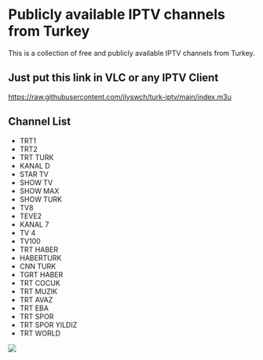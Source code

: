 # Publicly available IPTV channels from Turkey

This is a collection of free and publicly available IPTV channels from Turkey. 


## Just put this link in VLC or any IPTV Client

https://raw.githubusercontent.com/ilyswch/turk-iptv/main/index.m3u

## Channel List
- TRT1
- TRT2
- TRT TURK
- KANAL D
- STAR TV
- SHOW TV
- SHOW MAX
- SHOW TURK
- TV8
- TEVE2
- KANAL 7
- TV 4
- TV100
- TRT HABER
- HABERTURK
- CNN TURK
- TGRT HABER
- TRT COCUK
- TRT MUZIK
- TRT AVAZ
- TRT EBA
- TRT SPOR
- TRT SPOR YILDIZ
- TRT WORLD

<img src="https://raw.githubusercontent.com/ilyswch/turk-iptv/main/docs/screenshot.png">